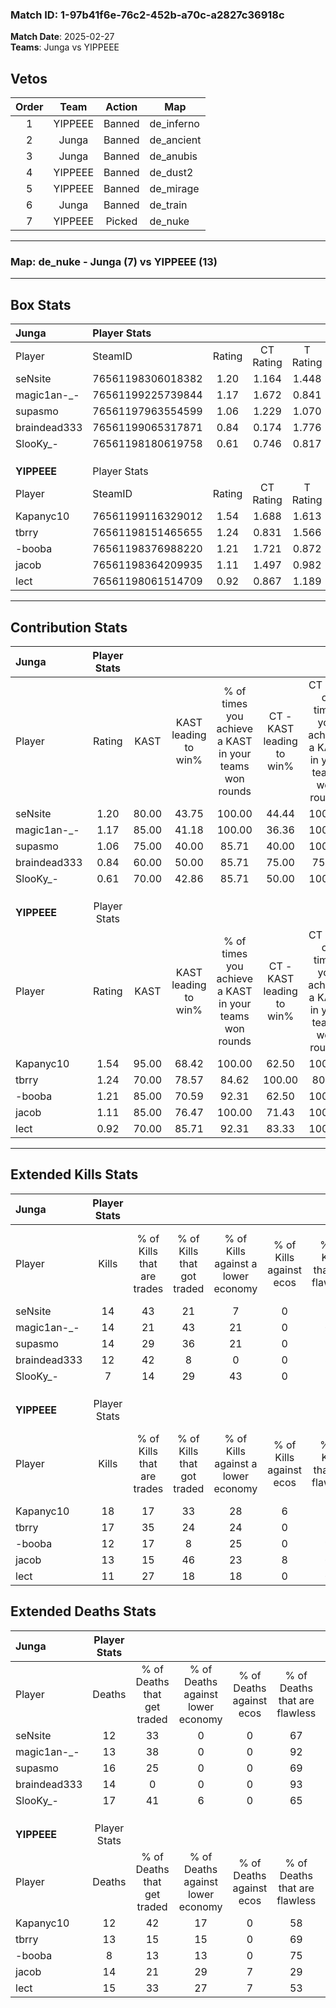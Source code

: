 ### Match ID: 1-97b41f6e-76c2-452b-a70c-a2827c36918c  
**Match Date**: 2025-02-27  
**Teams**: Junga vs YIPPEEE  

## Vetos  

| Order | Team | Action | Map |
| :---: | :--: | :----: | --- |
| 1 | YIPPEEE | Banned | de_inferno |
| 2 | Junga | Banned | de_ancient |
| 3 | Junga | Banned | de_anubis |
| 4 | YIPPEEE | Banned | de_dust2 |
| 5 | YIPPEEE | Banned | de_mirage |
| 6 | Junga | Banned | de_train |
| 7 | YIPPEEE | Picked | de_nuke |

---  

### **Map**: de_nuke - Junga (7) vs YIPPEEE (13)  
---  

## Box Stats  

| **Junga**    | Player Stats      |        |           |          |       |      |       |         |        |      |     |
| :- | :- | :-: | :-: | :-: | :-: | :-: | :-: | :-: | :-: | :-: | :-: |
| Player       | SteamID           | Rating | CT Rating | T Rating | KAST  | ADR  | Kills | Assists | Deaths | K/D  | HS% |
| seNsite      | 76561198306018382 |  1.20  |   1.164   |  1.448   | 80.00 | 79.9 |  14   |    2    |   12   | 1.17 | 14  |
| magic1an-_-  | 76561199225739844 |  1.17  |   1.672   |  0.841   | 85.00 | 68.4 |  14   |    2    |   13   | 1.08 | 50  |
| supasmo      | 76561197963554599 |  1.06  |   1.229   |  1.070   | 75.00 | 80.0 |  14   |    3    |   16   | 0.88 | 50  |
| braindead333 | 76561199065317871 |  0.84  |   0.174   |  1.776   | 60.00 | 56.3 |  12   |    3    |   14   | 0.86 | 58  |
| SlooKy_-     | 76561198180619758 |  0.61  |   0.746   |  0.817   | 70.00 | 50.7 |   7   |    6    |   17   | 0.41 | 42  |
|              |                   |        |           |          |       |      |       |         |        |      |     |
|              |                   |        |           |          |       |      |       |         |        |      |     |
|              |                   |        |           |          |       |      |       |         |        |      |     |
| **YIPPEEE**  | Player Stats      |        |           |          |       |      |       |         |        |      |     |
| Player       | SteamID           | Rating | CT Rating | T Rating | KAST  | ADR  | Kills | Assists | Deaths | K/D  | HS% |
| Kapanyc10    | 76561199116329012 |  1.54  |   1.688   |  1.613   | 95.00 | 94.7 |  18   |    4    |   12   | 1.50 | 66  |
| tbrry        | 76561198151465655 |  1.24  |   0.831   |  1.566   | 70.00 | 85.6 |  17   |    2    |   13   | 1.31 | 58  |
| -booba       | 76561198376988220 |  1.21  |   1.721   |  0.872   | 85.00 | 60.6 |  12   |    6    |   8    | 1.50 | 33  |
| jacob        | 76561198364209935 |  1.11  |   1.497   |  0.982   | 85.00 | 67.4 |  13   |    4    |   14   | 0.93 | 53  |
| lect         | 76561198061514709 |  0.92  |   0.867   |  1.189   | 70.00 | 70.6 |  11   |   10    |   15   | 0.73 | 63  |
---  

## Contribution Stats  

| **Junga**    | Player Stats |       |                      |                                                        |                           |                                                             |                          |                                                            |
| :- | :-: | :-: | :-: | :-: | :-: | :-: | :-: | :-: |
| Player       |    Rating    | KAST  | KAST leading to win% | % of times you achieve a KAST in your teams won rounds | CT - KAST leading to win% | CT - % of times you achieve a KAST in your teams won rounds | T - KAST leading to win% | T - % of times you achieve a KAST in your teams won rounds |
| seNsite      |     1.20     | 80.00 |        43.75         |                         100.00                         |           44.44           |                           100.00                            |          42.86           |                           100.00                           |
| magic1an-_-  |     1.17     | 85.00 |        41.18         |                         100.00                         |           36.36           |                           100.00                            |          50.00           |                           100.00                           |
| supasmo      |     1.06     | 75.00 |        40.00         |                         85.71                          |           40.00           |                           100.00                            |          40.00           |                           66.67                            |
| braindead333 |     0.84     | 60.00 |        50.00         |                         85.71                          |           75.00           |                            75.00                            |          37.50           |                           100.00                           |
| SlooKy_-     |     0.61     | 70.00 |        42.86         |                         85.71                          |           50.00           |                           100.00                            |          33.33           |                           66.67                            |
|              |              |       |                      |                                                        |                           |                                                             |                          |                                                            |
|              |              |       |                      |                                                        |                           |                                                             |                          |                                                            |
|              |              |       |                      |                                                        |                           |                                                             |                          |                                                            |
| **YIPPEEE**  | Player Stats |       |                      |                                                        |                           |                                                             |                          |                                                            |
| Player       |    Rating    | KAST  | KAST leading to win% | % of times you achieve a KAST in your teams won rounds | CT - KAST leading to win% | CT - % of times you achieve a KAST in your teams won rounds | T - KAST leading to win% | T - % of times you achieve a KAST in your teams won rounds |
| Kapanyc10    |     1.54     | 95.00 |        68.42         |                         100.00                         |           62.50           |                           100.00                            |          72.73           |                           100.00                           |
| tbrry        |     1.24     | 70.00 |        78.57         |                         84.62                          |          100.00           |                            80.00                            |          70.00           |                           87.50                            |
| -booba       |     1.21     | 85.00 |        70.59         |                         92.31                          |           62.50           |                           100.00                            |          77.78           |                           87.50                            |
| jacob        |     1.11     | 85.00 |        76.47         |                         100.00                         |           71.43           |                           100.00                            |          80.00           |                           100.00                           |
| lect         |     0.92     | 70.00 |        85.71         |                         92.31                          |           83.33           |                           100.00                            |          87.50           |                           87.50                            |
---  

## Extended Kills Stats  

| **Junga**    | Player Stats |                            |                            |                                    |                         |                              |                                 |                                       |                    |           |
| :- | :-: | :-: | :-: | :-: | :-: | :-: | :-: | :-: | :-: | :-: |
| Player       |    Kills     | % of Kills that are trades | % of Kills that got traded | % of Kills against a lower economy | % of Kills against ecos | % of Kills that are flawless | % of Kills that are close duels | % of Kills that are assisted by flash | Pistol Round Kills | AWP Kills |
| seNsite      |      14      |             43             |             21             |                 7                  |            0            |              71              |                0                |                   0                   |         3          |    10     |
| magic1an-_-  |      14      |             21             |             43             |                 21                 |            0            |              64              |                7                |                   0                   |         1          |     0     |
| supasmo      |      14      |             29             |             36             |                 21                 |            0            |              50              |                0                |                   0                   |         0          |     0     |
| braindead333 |      12      |             42             |             8              |                 0                  |            0            |              33              |                8                |                   0                   |         2          |     0     |
| SlooKy_-     |      7       |             14             |             29             |                 43                 |            0            |              29              |                0                |                   0                   |         0          |     0     |
|              |              |                            |                            |                                    |                         |                              |                                 |                                       |                    |           |
|              |              |                            |                            |                                    |                         |                              |                                 |                                       |                    |           |
|              |              |                            |                            |                                    |                         |                              |                                 |                                       |                    |           |
| **YIPPEEE**  | Player Stats |                            |                            |                                    |                         |                              |                                 |                                       |                    |           |
| Player       |    Kills     | % of Kills that are trades | % of Kills that got traded | % of Kills against a lower economy | % of Kills against ecos | % of Kills that are flawless | % of Kills that are close duels | % of Kills that are assisted by flash | Pistol Round Kills | AWP Kills |
| Kapanyc10    |      18      |             17             |             33             |                 28                 |            6            |              72              |                6                |                   6                   |         3          |     0     |
| tbrry        |      17      |             35             |             24             |                 24                 |            0            |              59              |                6                |                   6                   |         0          |     0     |
| -booba       |      12      |             17             |             8              |                 25                 |            0            |              92              |                0                |                   0                   |         1          |     5     |
| jacob        |      13      |             15             |             46             |                 23                 |            8            |              62              |                8                |                   8                   |         5          |     0     |
| lect         |      11      |             27             |             18             |                 18                 |            0            |              64              |               18                |                   0                   |         1          |     0     |
## Extended Deaths Stats  

| **Junga**    | Player Stats |                             |                                   |                          |                               |                            |                           |               |
| :- | :-: | :-: | :-: | :-: | :-: | :-: | :-: | :-: |
| Player       |    Deaths    | % of Deaths that get traded | % of Deaths against lower economy | % of Deaths against ecos | % of Deaths that are flawless | % of Deaths that are close | % of Deaths while blinded | Deaths to AWP |
| seNsite      |      12      |             33              |                 0                 |            0             |              67               |             8              |             0             |       1       |
| magic1an-_-  |      13      |             38              |                 0                 |            0             |              92               |             8              |            15             |       1       |
| supasmo      |      16      |             25              |                 0                 |            0             |              69               |             6              |             0             |       1       |
| braindead333 |      14      |              0              |                 0                 |            0             |              93               |             7              |             0             |       1       |
| SlooKy_-     |      17      |             41              |                 6                 |            0             |              65               |             6              |             6             |       1       |
|              |              |                             |                                   |                          |                               |                            |                           |               |
|              |              |                             |                                   |                          |                               |                            |                           |               |
|              |              |                             |                                   |                          |                               |                            |                           |               |
| **YIPPEEE**  | Player Stats |                             |                                   |                          |                               |                            |                           |               |
| Player       |    Deaths    | % of Deaths that get traded | % of Deaths against lower economy | % of Deaths against ecos | % of Deaths that are flawless | % of Deaths that are close | % of Deaths while blinded | Deaths to AWP |
| Kapanyc10    |      12      |             42              |                17                 |            0             |              58               |             0              |             0             |       2       |
| tbrry        |      13      |             15              |                15                 |            0             |              69               |             8              |             0             |       3       |
| -booba       |      8       |             13              |                13                 |            0             |              75               |             0              |             0             |       1       |
| jacob        |      14      |             21              |                29                 |            7             |              29               |             0              |             0             |       2       |
| lect         |      15      |             33              |                27                 |            7             |              53               |             7              |             0             |       2       |
